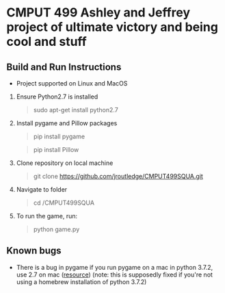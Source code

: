 # CMPUT 499 Ashley and Jeffrey project of ultimate victory and being cool and stuff

## Build and Run Instructions 

* Project supported on Linux and MacOS
1. Ensure Python2.7 is installed 
    > sudo apt-get install python2.7
2. Install pygame and Pillow packages 
    > pip install pygame
    
    > pip install Pillow 
3. Clone repository on local machine 
    > git clone https://github.com/jroutledge/CMPUT499SQUA.git
4. Navigate to folder 
    > cd <path to folder>/CMPUT499SQUA
5. To run the game, run:
    > python game.py

## Known bugs

* There is a bug in pygame if you run pygame on a mac in python 3.7.2, use 2.7 on mac ([resource](https://www.python.org/downloads/mac-osx/)) (note: this is supposedly fixed if you're not using a homebrew installation of python 3.7.2)